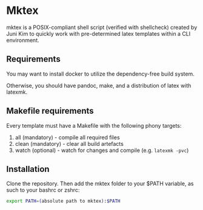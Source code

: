 # Mktex

mktex is a POSIX-compliant shell script (verified with shellcheck) created by
Juni Kim to quickly work with pre-determined latex templates within a CLI
environment.

## Requirements

You may want to install docker to utilize the dependency-free build system.

Otherwise, you should have pandoc, make, and a distribution of latex with
latexmk.

## Makefile requirements

Every template must have a Makefile with the following phony targets:

1. all (mandatory) - compile all required files
2. clean (mandatory) - clear all build artefacts
3. watch (optional) - watch for changes and compile (e.g. `latexmk -pvc`)

## Installation

Clone the repository. Then add the mktex folder to your
$PATH variable, as such to your bashrc or zshrc:

```sh
export PATH=(absolute path to mktex):$PATH
```
